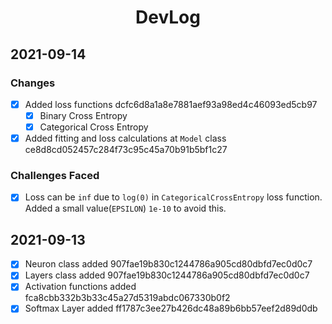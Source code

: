 <h1 align="center">DevLog</h1>


## 2021-09-14

### Changes
- [x] Added loss functions dcfc6d8a1a8e7881aef93a98ed4c46093ed5cb97
  - [x] Binary Cross Entropy
  - [x] Categorical Cross Entropy 
- [x] Added fitting and loss calculations at `Model` class ce8d8cd052457c284f73c95c45a70b91b5bf1c27

### Challenges Faced
- [x] Loss can be `inf` due to `log(0)` in `CategoricalCrossEntropy` loss function. Added a small value(`EPSILON`) `1e-10` to avoid this.

## 2021-09-13
- [x] Neuron class added  907fae19b830c1244786a905cd80dbfd7ec0d0c7
- [x] Layers class added 907fae19b830c1244786a905cd80dbfd7ec0d0c7
- [x] Activation functions added fca8cbb332b3b33c45a27d5319abdc067330b0f2
- [x] Softmax Layer added ff1787c3ee27b426dc48a89b6bb57eef2d89d0db